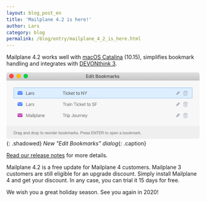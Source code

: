 ```yaml
---
layout: blog_post_en
title: 'Mailplane 4.2 is here!'
author: Lars
category: blog
permalink: /blog/entry/mailplane_4_2_is_here.html
---
```


Mailplane 4.2 works well with [macOS Catalina](https://www.apple.com/macos/catalina/) (10.15), simplifies bookmark handling and integrates with [DEVONthink 3](https://www.devontechnologies.com/apps/devonthink/new).

![](/assets/blog/2019-12-22-mailplane_4_2_is_here/edit_bookmarks.png){: .shadowed}
*New "Edit Bookmarks" dialog*{: .caption}

[Read our release notes](https://mailplaneapp.com/releases/mailplane4.html#4779) for more details.

Mailplane 4.2 is a free update for Mailplane 4 customers. Mailplane 3 customers are still eligible for an upgrade discount. Simply install Mailplane 4 and get your discount. In any case, you can trial it 15 days for free.

We wish you a great holiday season. See you again in 2020!